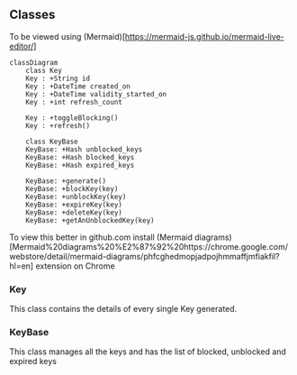 ## Classes

To be viewed using (Mermaid)[https://mermaid-js.github.io/mermaid-live-editor/]

```mermaid
classDiagram
	class Key
	Key : +String id
	Key : +DateTime created_on
	Key : +DateTime validity_started_on
	Key : +int refresh_count

	Key : +toggleBlocking()
	Key : +refresh()

	class KeyBase
	KeyBase: +Hash unblocked_keys
	KeyBase: +Hash blocked_keys
	KeyBase: +Hash expired_keys

	KeyBase: +generate()
	KeyBase: +blockKey(key)
	KeyBase: +unblockKey(key)
	KeyBase: +expireKey(key)
	KeyBase: +deleteKey(key)
	KeyBase: +getAnUnblockedKey(key)
```

To view this better in github.com install (Mermaid diagrams)[Mermaid%20diagrams%20%E2%87%92%20https://chrome.google.com/webstore/detail/mermaid-diagrams/phfcghedmopjadpojhmmaffjmfiakfil?hl=en] extension on Chrome

### Key

This class contains the details of every single Key generated.

### KeyBase

This class manages all the keys and has the list of blocked, unblocked and expired keys
